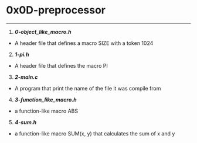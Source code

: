 # 0x0D-preprocessor
---

1. ***0-object_like_macro.h***
- A header file that defines a macro SIZE with a token 1024

2. ***1-pi.h***
- A header file that defines the macro PI

3. ***2-main.c***
- A program that print the name of the file it was compile from 

4. ***3-function_like_macro.h***
- a function-like macro ABS

5. ***4-sum.h***
- a function-like macro SUM(x, y) that calculates the sum of x and y
